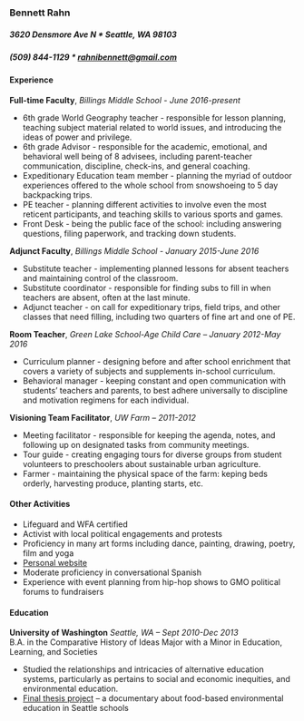 ### Bennett Rahn

##### 3620 Densmore Ave N * Seattle, WA 98103

##### (509) 844-1129 * [rahnibennett@gmail.com](mailto:rahnibennett@gmail.com)

#### **Experience**

**Full-time Faculty**, _Billings Middle School - June 2016-present_

* 6th grade World Geography teacher - responsible for lesson planning, teaching subject material related to world issues, and introducing the ideas of power and privilege.
* 6th grade Advisor - responsible for the academic, emotional, and behavioral well being of 8 advisees, including parent-teacher communication, discipline, check-ins, and general coaching.
* Expeditionary Education team member - planning the myriad of outdoor experiences offered to the whole school from snowshoeing to 5 day backpacking trips.
* PE teacher - planning different activities to involve even the most reticent participants, and teaching skills to various sports and games.
* Front Desk - being the public face of the school: including answering questions, filing paperwork, and tracking down students.

**Adjunct Faculty**, _Billings Middle School - January 2015-June 2016_

* Substitute teacher - implementing planned lessons for absent teachers and maintaining control of the classroom.
* Substitute coordinator - responsible for finding subs to fill in when teachers are absent, often at the last minute.
* Adjunct teacher - on call for expeditionary trips, field trips, and other classes that need filling, including two quarters of fine art and one of PE.

**Room Teacher**, _Green Lake School-Age Child Care – January 2012-May 2016_

* Curriculum planner - designing before and after school enrichment that covers a variety of subjects and supplements in-school curriculum.
* Behavioral manager - keeping constant and open communication with students’ teachers and parents, to best adhere universally to discipline and motivation regimens for each individual.

**Visioning Team Facilitator**, _UW Farm – 2011-2012_

* Meeting facilitator - responsible for keeping the agenda, notes, and following up on designated tasks from community meetings.
* Tour guide - creating engaging tours for diverse groups from student volunteers to preschoolers about sustainable urban agriculture.
* Farmer - maintaining the physical space of the farm: keping beds orderly, harvesting produce, planting starts, etc.

#### **Other Activities**
* Lifeguard and WFA certified
* Activist with local political engagements and protests
* Proficiency in many art forms including dance, painting, drawing, poetry, film and yoga
 * [Personal website](http://bennettrahnart.weebly.com)
* Moderate proficiency in conversational Spanish 
* Experience with event planning from hip-hop shows to GMO political forums to fundraisers

#### **Education**

**University of Washington** _Seattle, WA – Sept 2010-Dec 2013_  
B.A. in the Comparative History of Ideas Major with a Minor in Education, Learning, and Societies

* Studied the relationships and intricacies of alternative education systems, particularly as pertains to social and economic inequities, and environmental education.
* [Final thesis project](http://tinyurl.com/eatdirtvideo)  – a documentary about food-based environmental education in Seattle schools 
